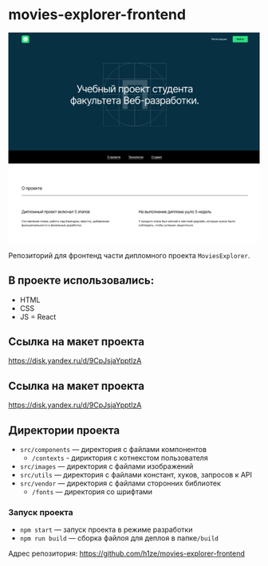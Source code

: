 # movies-explorer-frontend

![Иллюстрация к проекту](./src/images/promo.png)

Репозиторий для  фронтенд части дипломного проекта `MoviesExplorer`.



## В проекте использовались:

- HTML
- CSS
- JS
= React

## Ссылка на макет проекта

https://disk.yandex.ru/d/9CpJsjaYpptlzA

## Ссылка на макет проекта

https://disk.yandex.ru/d/9CpJsjaYpptlzA

## Директории проекта

- `src/components` — директория с файлами компонентов
  - `/contexts` - дириктория с котнекстом пользователя
- `src/images` — директория с файлами изображений
- `src/utils` — директория с файлами констант, хуков, запросов к API
- `src/vendor` — директория с файлами сторонних библиотек
  - `/fonts` — директория со шрифтами

### Запуск проекта

- `npm start` — запуск проекта в режиме разработки
- `npm run build` — сборка файлоя для деплоя в папке`/build`

Адрес репозитория: https://github.com/h1ze/movies-explorer-frontend
